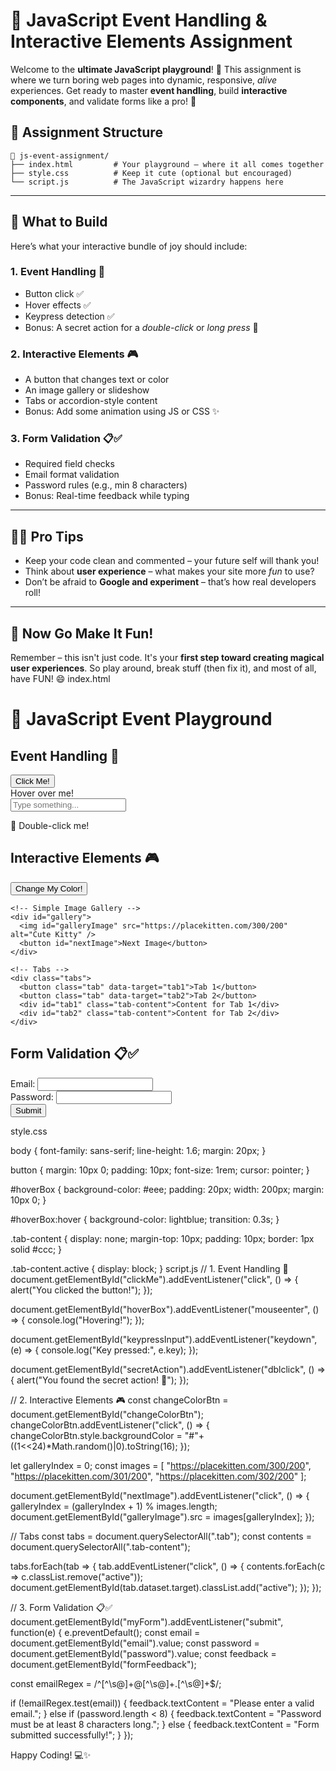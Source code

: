 # 🎯 JavaScript Event Handling & Interactive Elements Assignment

Welcome to the **ultimate JavaScript playground**! 🎉 This assignment is where we turn boring web pages into dynamic, responsive, *alive* experiences. Get ready to master **event handling**, build **interactive components**, and validate forms like a pro! 💪

## 📁 Assignment Structure

```
📂 js-event-assignment/
├── index.html         # Your playground – where it all comes together
├── style.css          # Keep it cute (optional but encouraged)
└── script.js          # The JavaScript wizardry happens here
```

---

## 🧪 What to Build

Here’s what your interactive bundle of joy should include:

### 1. Event Handling 🎈  
- Button click ✅  
- Hover effects ✅  
- Keypress detection ✅  
- Bonus: A secret action for a *double-click* or *long press* 🤫

### 2. Interactive Elements 🎮  
- A button that changes text or color  
- An image gallery or slideshow  
- Tabs or accordion-style content  
- Bonus: Add some animation using JS or CSS ✨

### 3. Form Validation 📋✅  
- Required field checks  
- Email format validation  
- Password rules (e.g., min 8 characters)  
- Bonus: Real-time feedback while typing

---

## 🧙‍♂️ Pro Tips

- Keep your code clean and commented – your future self will thank you!
- Think about **user experience** – what makes your site more *fun* to use?
- Don’t be afraid to **Google and experiment** – that’s how real developers roll!

---

## 🎉 Now Go Make It Fun!

Remember – this isn't just code. It's your **first step toward creating magical user experiences**. So play around, break stuff (then fix it), and most of all, have FUN! 😄
 index.html
 <!DOCTYPE html>
<html lang="en">
<head>
  <meta charset="UTF-8" />
  <meta name="viewport" content="width=device-width, initial-scale=1.0" />
  <title>JS Event Playground</title>
  <link rel="stylesheet" href="style.css" />
</head>
<body>
  <h1>🎯 JavaScript Event Playground</h1>

  <!-- Event Handling Section -->
  <section>
    <h2>Event Handling 🎈</h2>
    <button id="clickMe">Click Me!</button>
    <div id="hoverBox">Hover over me!</div>
    <input type="text" id="keypressInput" placeholder="Type something..." />
    <p id="secretAction">🤫 Double-click me!</p>
  </section>

  <!-- Interactive Elements Section -->
  <section>
    <h2>Interactive Elements 🎮</h2>
    <button id="changeColorBtn">Change My Color!</button>
    
    <!-- Simple Image Gallery -->
    <div id="gallery">
      <img id="galleryImage" src="https://placekitten.com/300/200" alt="Cute Kitty" />
      <button id="nextImage">Next Image</button>
    </div>

    <!-- Tabs -->
    <div class="tabs">
      <button class="tab" data-target="tab1">Tab 1</button>
      <button class="tab" data-target="tab2">Tab 2</button>
      <div id="tab1" class="tab-content">Content for Tab 1</div>
      <div id="tab2" class="tab-content">Content for Tab 2</div>
    </div>
  </section>

  <!-- Form Validation Section -->
  <section>
    <h2>Form Validation 📋✅</h2>
    <form id="myForm">
      <label>
        Email:
        <input type="email" id="email" required />
      </label><br />
      <label>
        Password:
        <input type="password" id="password" required />
      </label><br />
      <button type="submit">Submit</button>
    </form>
    <p id="formFeedback"></p>
  </section>

  <script src="script.js"></script>
</body>
</html>
 style.css 
 
body {
  font-family: sans-serif;
  line-height: 1.6;
  margin: 20px;
}

button {
  margin: 10px 0;
  padding: 10px;
  font-size: 1rem;
  cursor: pointer;
}

#hoverBox {
  background-color: #eee;
  padding: 20px;
  width: 200px;
  margin: 10px 0;
}

#hoverBox:hover {
  background-color: lightblue;
  transition: 0.3s;
}

.tab-content {
  display: none;
  margin-top: 10px;
  padding: 10px;
  border: 1px solid #ccc;
}

.tab-content.active {
  display: block;
}
 script.js
// 1. Event Handling 🎈
document.getElementById("clickMe").addEventListener("click", () => {
  alert("You clicked the button!");
});

document.getElementById("hoverBox").addEventListener("mouseenter", () => {
  console.log("Hovering!");
});

document.getElementById("keypressInput").addEventListener("keydown", (e) => {
  console.log("Key pressed:", e.key);
});

document.getElementById("secretAction").addEventListener("dblclick", () => {
  alert("You found the secret action! 🎉");
});

// 2. Interactive Elements 🎮
const changeColorBtn = document.getElementById("changeColorBtn");
changeColorBtn.addEventListener("click", () => {
  changeColorBtn.style.backgroundColor = "#"+((1<<24)*Math.random()|0).toString(16);
});

let galleryIndex = 0;
const images = [
  "https://placekitten.com/300/200",
  "https://placekitten.com/301/200",
  "https://placekitten.com/302/200"
];

document.getElementById("nextImage").addEventListener("click", () => {
  galleryIndex = (galleryIndex + 1) % images.length;
  document.getElementById("galleryImage").src = images[galleryIndex];
});

// Tabs
const tabs = document.querySelectorAll(".tab");
const contents = document.querySelectorAll(".tab-content");

tabs.forEach(tab => {
  tab.addEventListener("click", () => {
    contents.forEach(c => c.classList.remove("active"));
    document.getElementById(tab.dataset.target).classList.add("active");
  });
});

// 3. Form Validation 📋✅
document.getElementById("myForm").addEventListener("submit", function(e) {
  e.preventDefault();
  const email = document.getElementById("email").value;
  const password = document.getElementById("password").value;
  const feedback = document.getElementById("formFeedback");

  const emailRegex = /^[^\s@]+@[^\s@]+\.[^\s@]+$/;

  if (!emailRegex.test(email)) {
    feedback.textContent = "Please enter a valid email.";
  } else if (password.length < 8) {
    feedback.textContent = "Password must be at least 8 characters long.";
  } else {
    feedback.textContent = "Form submitted successfully!";
  }
});

 
Happy Coding! 💻✨  
